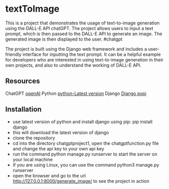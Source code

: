 # textToImage
This is a project that demonstrates the usage of text-to-image generation using the DALL-E API chatGPT. The project allows users to input a text prompt, which is then passed to the DALL-E API to generate an image. The generated image is then displayed to the user. #chatgpt

The project is built using the Django web framework and includes a user-friendly interface for inputting the text prompt. It can be a helpful example for developers who are interested in using text-to-image generation in their own projects, and also to understand the working of DALL-E API.

## Resources
ChatGPT [openAI](https://beta.openai.com/overview)
Python  [python-Latest version](https://www.python.org/downloads/)
Django [Django pypi](https://pypi.org/project/Django/)

## Installation
- use latest version of python and install django using pip: pip install django
- this will download the latest version of django 
- clone the repository
- cd into the directory chatgptproject1, open the chatgptfunction.py file and change the api key to your own api key
- run the command python manage.py runserver to start the server on your local machine 
- if you are using Linux, you can use the command python3 manage.py runserver
- open the browser and go to the url http://127.0.0.1:8000/generate_image/ to see the project in action

